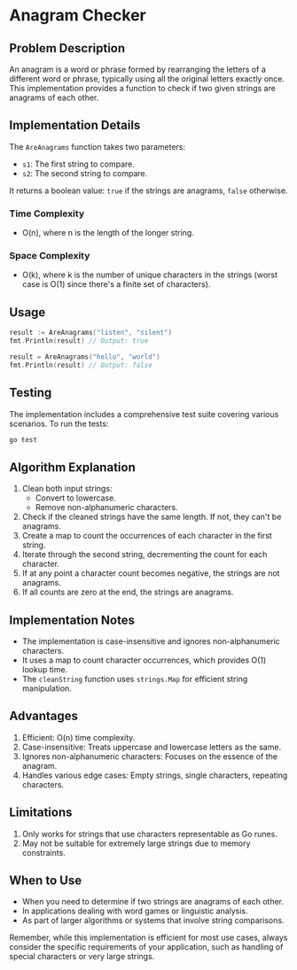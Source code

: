 # Anagram Checker

## Problem Description

An anagram is a word or phrase formed by rearranging the letters of a different word or phrase, typically using all the original letters exactly once. This implementation provides a function to check if two given strings are anagrams of each other.

## Implementation Details

The `AreAnagrams` function takes two parameters:
- `s1`: The first string to compare.
- `s2`: The second string to compare.

It returns a boolean value: `true` if the strings are anagrams, `false` otherwise.

### Time Complexity
- O(n), where n is the length of the longer string.

### Space Complexity
- O(k), where k is the number of unique characters in the strings (worst case is O(1) since there's a finite set of characters).

## Usage

```go
result := AreAnagrams("listen", "silent")
fmt.Println(result) // Output: true

result = AreAnagrams("hello", "world")
fmt.Println(result) // Output: false
```

## Testing

The implementation includes a comprehensive test suite covering various scenarios. To run the tests:

```bash
go test
```

## Algorithm Explanation

1. Clean both input strings:
   - Convert to lowercase.
   - Remove non-alphanumeric characters.
2. Check if the cleaned strings have the same length. If not, they can't be anagrams.
3. Create a map to count the occurrences of each character in the first string.
4. Iterate through the second string, decrementing the count for each character.
5. If at any point a character count becomes negative, the strings are not anagrams.
6. If all counts are zero at the end, the strings are anagrams.

## Implementation Notes

- The implementation is case-insensitive and ignores non-alphanumeric characters.
- It uses a map to count character occurrences, which provides O(1) lookup time.
- The `cleanString` function uses `strings.Map` for efficient string manipulation.

## Advantages

1. Efficient: O(n) time complexity.
2. Case-insensitive: Treats uppercase and lowercase letters as the same.
3. Ignores non-alphanumeric characters: Focuses on the essence of the anagram.
4. Handles various edge cases: Empty strings, single characters, repeating characters.

## Limitations

1. Only works for strings that use characters representable as Go runes.
2. May not be suitable for extremely large strings due to memory constraints.

## When to Use

- When you need to determine if two strings are anagrams of each other.
- In applications dealing with word games or linguistic analysis.
- As part of larger algorithms or systems that involve string comparisons.

Remember, while this implementation is efficient for most use cases, always consider the specific requirements of your application, such as handling of special characters or very large strings.
